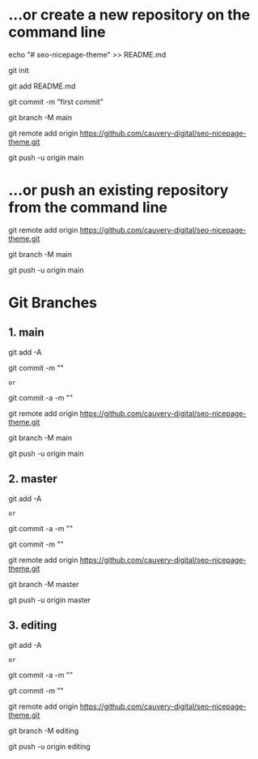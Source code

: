 # …or create a new repository on the command line

echo "# seo-nicepage-theme" >> README.md

git init

git add README.md

git commit -m "first commit"

git branch -M main

git remote add origin https://github.com/cauvery-digital/seo-nicepage-theme.git

git push -u origin main

# …or push an existing repository from the command line

git remote add origin https://github.com/cauvery-digital/seo-nicepage-theme.git

git branch -M main

git push -u origin main

# Git Branches

## 1. main

git add -A

git commit -m ""

    or

git commit -a -m ""

git remote add origin https://github.com/cauvery-digital/seo-nicepage-theme.git

git branch -M main

git push -u origin main

## 2. master

git add -A

    or

git commit -a -m ""

git commit -m ""

git remote add origin https://github.com/cauvery-digital/seo-nicepage-theme.git

git branch -M master

git push -u origin master

## 3. editing

git add -A

    or

git commit -a -m ""

git commit -m ""

git remote add origin https://github.com/cauvery-digital/seo-nicepage-theme.git

git branch -M editing

git push -u origin editing